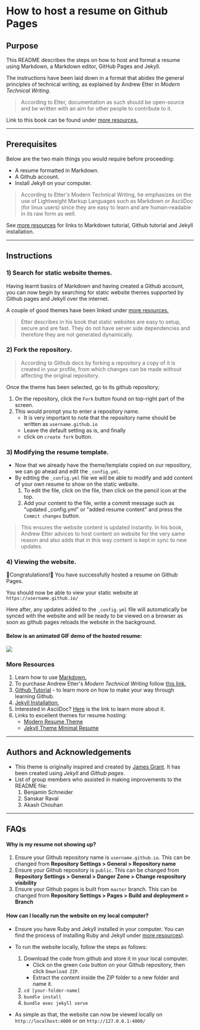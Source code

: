 # How to host a resume on Github Pages
## Purpose
This README describes the steps on how to host and format a resume using Markdown, a Markdown editor, GitHub Pages and Jekyll.

The instructions have been laid down in a format that abides the general principles of technical writing, as explained by Andrew Etter in _Modern Technical Writing_.

> According to Etter, documentation as such should be open-source and be written with an aim for other people to contribute to it.

Link to this book can be found under [more resources.](#more-resources)

---

## Prerequisites
Below are the two main things you would require before proceeding:
- A resume formatted in Markdown.
- A Github account.
- Install Jekyll on your computer.

> According to Etter's Modern Technical Writing, he emphasizes on the use of Lightweight Markup Languages such as Markdown or AsciiDoc (for linux users) since they are easy to learn and are human-readable in its raw form as well.

See [more resources](#more-resources) for links to Markdown tutorial, Github tutorial and Jekyll installation.

---

## Instructions
### 1) Search for static website themes.
Having learnt basics of Markdown and having created a Github account,  you can now begin by searching for static website themes supported by Github pages and Jekyll over the internet.

A couple of good themes have been linked under [more resources.](#more-resources)

> Etter describes in his book that static websites are easy to setup, secure and are fast. They do not have server side dependencies and therefore they are not generated dynamically.


### 2) Fork the repository.
> According to Github docs by forking a repository a copy of it is created in your profile, from which changes can be made without affecting the original repository.

Once the theme has been selected, go to its github repository;

  1.  On the repository, click the `Fork` button found on top-right part of the screen.  
  2.  This would prompt you to enter a repository name.
      - It is very important to note that the repository name should be written as `username.github.io`
      - Leave the default setting as is, and finally
      - click on `create fork` button.

### 3) Modifying the resume template.
- Now that we already have the theme/template copied on our repository, we can go ahead and edit the `_config.yml`. 
- By editing the `_config.yml` file we will be able to modify and add content of your own resume to show on the static website.
  1. To edit the file, click on the file, then click on the pencil icon at the top.
  2. Add your content to the file, write a commit message such as "updated _config.yml" or "added resume content" and press the `Commit changes` button.

> This ensures the website content is updated instantly. In his book, Andrew Etter advices to host content on website for the very same reason and also adds that in this way content is kept in sync to new updates.

### 4) Viewing the website.
🎉Congratulations!🎊 You have successfully hosted a resume on Github Pages.  

You should now be able to view your static website at `https://username.github.io/`

Here after, any updates added to the `_config.yml` file will automatically be synced with the website and will be ready to be viewed on a browser as soon as github pages reloads the website in the background. 

#### Below is an animated GIF demo of the hosted resume:

![](./assets/demo.gif)


### More Resources
1. Learn how to use [Markdown.](https://www.markdowntutorial.com/)
2. To purchase Andrew Etter's _Modern Technical Writing_ follow [this link.](https://www.amazon.ca/Modern-Technical-Writing-Introduction-Documentation-ebook/dp/B01A2QL9SS)
3. [Github Tutorial](https://docs.github.com/en) - to learn more on how to make your way through learning Github.
4. [Jekyll Installation.](https://jekyllrb.com/docs/)
5. Interested in AsciiDoc? [Here](https://asciidoc.org/) is the link to learn more about it.
6. Links to excellent themes for resume hosting:
   - [Modern Resume Theme](https://github.com/sproogen/modern-resume-theme)
   - [Jekyll Theme Minimal Resume](https://github.com/murraco/jekyll-theme-minimal-resume)

---

## Authors and Acknowledgements
- This theme is originally inspired and created by [James Grant](https://github.com/sproogen/modern-resume-theme). It has been created using _Jekyll_ and _Github pages_.
- List of group members who assisted in making improvements to the README file: 
  1. Benjamin Schneider
  2. Sanskar Raval
  3. Akash Chouhan

---
## FAQs 
#### Why is my resume not showing up?
1. Ensure your Github repository name is `username.github.io`. This can be changed from **Repository Settings > General > Repository name**
2. Ensure your Github repository is `public`. This can be changed from **Repository Settings > General > Danger Zone > Change respository visibility**
3. Ensure your Github pages is built from `master` branch. This can be changed from **Repository Settings > Pages > Build and deployment > Branch**

#### How can I locally run the website on my local computer?
- Ensure you have Ruby and Jekyll installed in your computer. You can find the process of installing Ruby and Jekyll under  [more resources](#more-resources)).
- To run the website locally, follow the steps as follows:
  1. Download the code from github and store it in your local computer.
     - Click on the green `Code` button on your Github repository, then click `Download ZIP`.
     - Extract the content inside the ZIP folder to a new folder and name it. 
  2. `cd [your-folder-name]`
  3. `bundle install`
  4. `bundle exec jekyll serve`

- As simple as that, the website can now be viewed locally on `http://localhost:4000` or on `http://127.0.0.1:4000/`